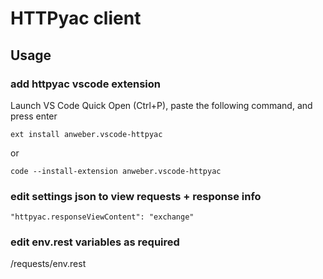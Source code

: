 # HTTPyac client

## Usage

### add httpyac vscode extension

Launch VS Code Quick Open (Ctrl+P), paste the following command, and press enter

```
ext install anweber.vscode-httpyac
```

or

```
code --install-extension anweber.vscode-httpyac
```

### edit settings json to view requests + response info

```
"httpyac.responseViewContent": "exchange"
```

### edit env.rest variables as required

/requests/env.rest
